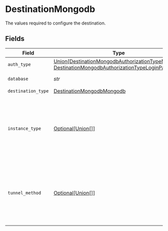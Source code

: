# DestinationMongodb

The values required to configure the destination.


## Fields

| Field                                                                                                                                                          | Type                                                                                                                                                           | Required                                                                                                                                                       | Description                                                                                                                                                    |
| -------------------------------------------------------------------------------------------------------------------------------------------------------------- | -------------------------------------------------------------------------------------------------------------------------------------------------------------- | -------------------------------------------------------------------------------------------------------------------------------------------------------------- | -------------------------------------------------------------------------------------------------------------------------------------------------------------- |
| `auth_type`                                                                                                                                                    | [Union[DestinationMongodbAuthorizationTypeNone, DestinationMongodbAuthorizationTypeLoginPassword]](../../models/shared/destinationmongodbauthorizationtype.md) | :heavy_check_mark:                                                                                                                                             | Authorization type.                                                                                                                                            |
| `database`                                                                                                                                                     | *str*                                                                                                                                                          | :heavy_check_mark:                                                                                                                                             | Name of the database.                                                                                                                                          |
| `destination_type`                                                                                                                                             | [DestinationMongodbMongodb](../../models/shared/destinationmongodbmongodb.md)                                                                                  | :heavy_check_mark:                                                                                                                                             | N/A                                                                                                                                                            |
| `instance_type`                                                                                                                                                | [Optional[Union[]]](../../models/shared/destinationmongodbmongodbinstancetype.md)                                                                              | :heavy_minus_sign:                                                                                                                                             | MongoDb instance to connect to. For MongoDB Atlas and Replica Set TLS connection is used by default.                                                           |
| `tunnel_method`                                                                                                                                                | [Optional[Union[]]](../../models/shared/destinationmongodbsshtunnelmethod.md)                                                                                  | :heavy_minus_sign:                                                                                                                                             | Whether to initiate an SSH tunnel before connecting to the database, and if so, which kind of authentication to use.                                           |